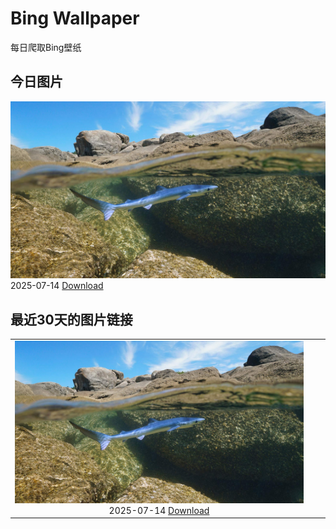 # Bing Wallpaper


每日爬取Bing壁纸



## 今日图片


![](./DownloadedWallpapers/2025-07-14.jpg)2025-07-14 [Download](./DownloadedWallpapers/2025-07-14.jpg)

## 最近30天的图片链接


|      |      |      |
| :----: | :----: | :----: |
|![](./DownloadedWallpapers/2025-07-14.jpg)2025-07-14 [Download](./DownloadedWallpapers/2025-07-14.jpg)|

